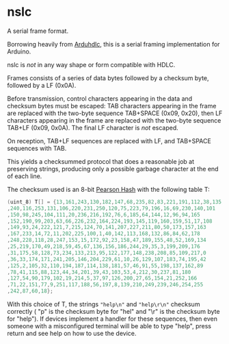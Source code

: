 # nslc
A serial frame format.

Borrowing heavily from [Arduhdlc](https://github.com/jarkko-hautakorpi/Arduhdlc), this is a serial framing implementation for
Arduino.

nslc is *not* in any way shape or form compatible with HDLC.

Frames consists of a series of data bytes followed by a checksum byte, followed by a LF (0x0A).

Before transmission, control characters appearing in the data and checksum bytes must be escaped: 
  TAB characters appearing in the frame are replaced with the two-byte sequence  TAB+SPACE (0x09, 0x20), then
  LF characters appearing in the frame are replaced with the two-byte sequence TAB+LF (0x09, 0x0A).
The final LF character is *not* escaped.

On reception, TAB+LF sequences are replaced with LF, and TAB+SPACE sequences with TAB.

This yields a checksummed protocol that does a reasonable job at preserving strings, producing only a possible garbage character
at the end of each line.

The checksum used is an 8-bit [Pearson Hash](https://en.wikipedia.org/wiki/Pearson_hashing) with the following table T:
```c++
(uint_8) T[] = {13,161,243,130,182,147,68,235,82,83,221,191,112,38,135,184,143,206
,240,116,253,131,106,220,231,250,120,75,223,79,196,16,69,230,140,101
,150,98,245,104,111,20,236,216,192,76,6,185,64,144,12,96,94,165
,152,190,99,203,63,66,226,232,164,224,193,145,119,160,159,51,17,108
,149,93,24,222,121,7,215,124,70,141,207,227,211,80,50,173,157,163
,167,233,14,72,11,202,225,100,1,40,142,113,168,132,86,84,62,178
,248,228,118,28,247,153,15,172,92,23,158,47,189,155,48,52,169,134
,25,219,170,49,218,59,45,67,136,156,186,244,29,35,3,199,209,176
,31,175,58,128,73,234,133,213,95,122,177,148,238,208,85,109,217,0
,36,33,174,171,241,205,146,204,229,61,10,26,129,107,183,74,195,42
,125,2,105,32,110,194,187,114,138,181,57,46,91,55,198,137,162,89
,78,41,115,88,123,44,34,201,39,43,103,53,4,212,30,237,81,180
,127,54,90,179,102,19,214,5,37,97,126,200,27,65,154,21,252,166
,71,22,151,77,9,251,117,188,56,197,8,139,210,249,239,246,254,255
,242,87,60,18};
```

With this choice of T, the strings 
`"help\n"` and 
`"help\r\n"` checksum correctly ( "p" is the checksum byte for "hel" and "\r" is the checksum byte for "help").
If devices implement a handler for these sequences, then even someone with a misconfigured terminal
will be able to type "help", press return and see help on how to use the device.


